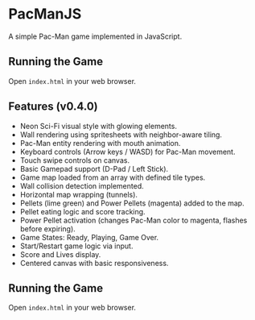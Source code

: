 # PacManJS

A simple Pac-Man game implemented in JavaScript.

## Running the Game

Open `index.html` in your web browser.

## Features (v0.4.0)

- Neon Sci-Fi visual style with glowing elements.
- Wall rendering using spritesheets with neighbor-aware tiling.
- Pac-Man entity rendering with mouth animation.
- Keyboard controls (Arrow keys / WASD) for Pac-Man movement.
- Touch swipe controls on canvas.
- Basic Gamepad support (D-Pad / Left Stick).
- Game map loaded from an array with defined tile types.
- Wall collision detection implemented.
- Horizontal map wrapping (tunnels).
- Pellets (lime green) and Power Pellets (magenta) added to the map.
- Pellet eating logic and score tracking.
- Power Pellet activation (changes Pac-Man color to magenta, flashes before expiring).
- Game States: Ready, Playing, Game Over.
- Start/Restart game logic via input.
- Score and Lives display.
- Centered canvas with basic responsiveness.

## Running the Game

Open `index.html` in your web browser. 